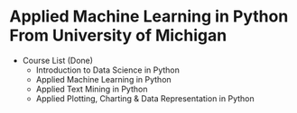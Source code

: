 # Applied Machine Learning in Python From University of Michigan

* Course List (Done)
  * Introduction to Data Science in Python
  * Applied Machine Learning in Python
  * Applied Text Mining in Python
  * Applied Plotting, Charting & Data Representation in Python
  
